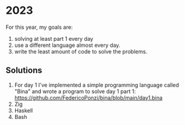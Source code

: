 # 2023
For this year, my goals are:

1. solving at least part 1 every day
2. use a different language almost every day.
3. write the least amount of code to solve the problems.

## Solutions
1. For day 1 I've implemented a simple programming language called "Bina" and wrote a program to solve day 1 part 1: https://github.com/FedericoPonzi/bina/blob/main/day1.bina
2. Zig
3. Haskell
4. Bash


